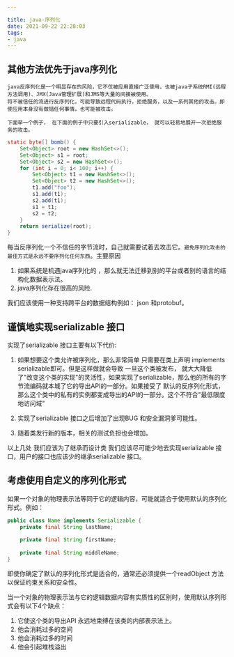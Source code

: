 ```yaml
---

title: java-序列化 
date: 2021-09-22 22:28:03 
tags:
- java
---
```


## 其他方法优先于java序列化

    java反序列化是一个明显存在的风险，它不仅被应用直接广泛使用，也被java子系统RMI(远程方法调用)、JMX(Java管理扩展)和JMS等大量的间接被使用。
    将不被信任的流进行反序列化，可能导致远程代码执行，拒绝服务，以及一系列其他的攻击。即使应用本身没有做错任何事情，也可能被攻击。

    下面举一个例子， 在下面的例子中只要引入serializable， 就可以轻易地展开一次拒绝服务的攻击。

```java
static byte[] bomb() {
    Set<Object> root = new HashSet<>();
    Set<Object> s1 = root;
    Set<Object> s2 = new HashSet<>();
    for (int i = 0; i< 100; i++) {
        Set<Object> t1 = new HashSet<>();
        Set<Object> t2 = new HashSet<>();
        t1.add("foo");
        s1.add(t1);
        s2.add(t1);
        s1 = t1;
        s2 = t2;
    }
    return serialize(root);
}
```

每当反序列化一个不信任的字节流时，自己就需要试着去攻击它。`避免序列化攻击的最佳方式是永远不要序列化任何东西`。主要原因 
1. 如果系统是机遇java序列化的 ，那么就无法迁移到别的平台或者别的语言的结构化数据表示法。
2. java序列化存在很高的风险.

我们应该使用一种支持跨平台的数据结构例如： json 和protobuf。


## 谨慎地实现serializable 接口

实现了serializable 接口主要有以下代价:

1. 如果想要这个类允许被序列化，那么非常简单 只需要在类上声明 implements serializable即可。但是这样做就会导致 一旦这个类被发布，
就大大降低了"改变这个类的实现"的灵活性，如果实现了serializable，那么他的所有的字节流编码就本城了它的导出API的一部分。如果接受了
默认的反序列化形式，那么这个类中的私有的实例都变成导出的API的一部分。这个不符合"最低限度地访问域"

2. 实现了serializable 接口之后增加了出现BUG 和安全漏洞爹可能性。
3. 随着类发行新的版本，相关的测试负担也会增加。

以上几处 我们应该为了继承而设计类 我们应该尽可能少地去实现serializable 接口，用户的接口也应该少的继承serializable 接口。

## 考虑使用自定义的序列化形式

如果一个对象的物理表示法等同于它的逻辑内容，可能就适合于使用默认的序列化形式。例如：

```java
public class Name implements Serializable {
    private final String lastName;
    
    private final String firstName;
    
    private final String middleName;
}
```

即使你确定了默认的序列化形式是适合的，通常还必须提供一个readObject 方法以保证约束关系和安全性。

当一个对象的物理表示法与它的逻辑数据内容有实质性的区别时，使用默认序列形式会有以下4个缺点：

1. 它使这个类的导出API 永远地束缚在该类的内部表示法上。
2. 他会消耗过多的空间
3. 他会消耗过多的时间
4. 他会引起堆栈溢出



